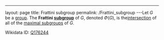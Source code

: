 ---
 layout: page
 title: Frattini subgroup
 permalink: /Frattini_subgroup
---Let $G$ be a [group](https://defsmath.github.io/DefsMath/group). The **Frattini [subgroup](https://defsmath.github.io/DefsMath/subgroup)** of $G$, denoted $\Phi(G)$, is the[intersection](https://defsmath.github.io/DefsMath/intersection_of_subgroups_is_a_subgroup) of all of the [maximal subgroups](https://defsmath.github.io/DefsMath/maximal_subgroup) of $G$.

Wikidata ID: [Q176244](https://www.wikidata.org/wiki/Q176244)
